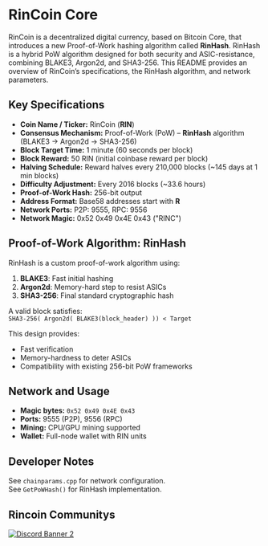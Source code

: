 
# RinCoin Core

RinCoin is a decentralized digital currency, based on Bitcoin Core, that introduces a new Proof-of-Work hashing algorithm called **RinHash**. RinHash is a hybrid PoW algorithm designed for both security and ASIC-resistance, combining BLAKE3, Argon2d, and SHA3-256. This README provides an overview of RinCoin’s specifications, the RinHash algorithm, and network parameters.

## Key Specifications

- **Coin Name / Ticker:** RinCoin (**RIN**)  
- **Consensus Mechanism:** Proof-of-Work (PoW) – **RinHash** algorithm (BLAKE3 → Argon2d → SHA3-256)  
- **Block Target Time:** 1 minute (60 seconds per block)  
- **Block Reward:** 50 RIN (initial coinbase reward per block)  
- **Halving Schedule:** Reward halves every 210,000 blocks (~145 days at 1 min blocks)  
- **Difficulty Adjustment:** Every 2016 blocks (~33.6 hours)  
- **Proof-of-Work Hash:** 256-bit output  
- **Address Format:** Base58 addresses start with **R**  
- **Network Ports:** P2P: 9555, RPC: 9556  
- **Network Magic:** 0x52 0x49 0x4E 0x43 ("RINC")  

## Proof-of-Work Algorithm: RinHash

RinHash is a custom proof-of-work algorithm using:

1. **BLAKE3**: Fast initial hashing  
2. **Argon2d**: Memory-hard step to resist ASICs  
3. **SHA3-256**: Final standard cryptographic hash

A valid block satisfies:  
`SHA3-256( Argon2d( BLAKE3(block_header) )) < Target`

This design provides:
- Fast verification
- Memory-hardness to deter ASICs
- Compatibility with existing 256-bit PoW frameworks

## Network and Usage

- **Magic bytes:** `0x52 0x49 0x4E 0x43`  
- **Ports:** 9555 (P2P), 9556 (RPC)  
- **Mining:** CPU/GPU mining supported  
- **Wallet:** Full-node wallet with RIN units

## Developer Notes

See `chainparams.cpp` for network configuration.  
See `GetPoWHash()` for RinHash implementation.  

## Rincoin Communitys
[![Discord Banner 2](https://discord.com/api/guilds/1354664874176680017/widget.png?style=banner2)](https://discord.gg/Ap7TUXYRBf)